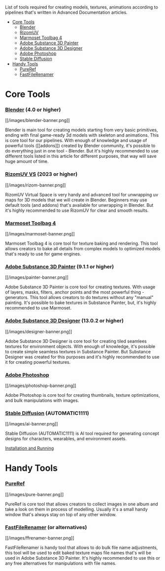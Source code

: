 List of tools required for creating models, textures, animations according to pipelines that's written in Advanced Documentation articles. 

- [Core Tools](https://github.com/the-ankou/advanced-documentation/wiki/Software-Requirements#core-tools)
	- [Blender](https://github.com/the-ankou/advanced-documentation/wiki/Software-Requirements#blender-40-or-higher)
	- [RizomUV](https://github.com/the-ankou/advanced-documentation/wiki/Software-Requirements#rizomuv-vs-2023-or-higher)
	- [Marmoset Toolbag 4](https://github.com/the-ankou/advanced-documentation/wiki/Software-Requirements#marmoset-toolbag-4)
	- [Adobe Substance 3D Painter](https://github.com/the-ankou/advanced-documentation/wiki/Software-Requirements#adobe-substance-3d-painter-911-or-higher)
	- [Adobe Substance 3D Designer](https://github.com/the-ankou/advanced-documentation/wiki/Software-Requirements#adobe-substance-3d-designer-1302-or-higher)
	- [Adobe Photoshop](https://github.com/the-ankou/advanced-documentation/wiki/Software-Requirements#adobe-photoshop)
	- [Stable Diffusion](https://github.com/the-ankou/advanced-documentation/wiki/Software-Requirements#stable-diffusion-automatic1111)
- [Handy Tools](https://github.com/the-ankou/advanced-documentation/wiki/Software-Requirements#handy-tools)
	- [PureRef](https://github.com/the-ankou/advanced-documentation/wiki/Software-Requirements#pureref)
	- [FastFileRenamer](https://github.com/the-ankou/advanced-documentation/wiki/Software-Requirements#fastfilerenamer-or-alternatives)
# Core Tools
### [Blender](https://www.blender.org/) (4.0 or higher)
[[/images/blender-banner.png]]

Blender is main tool for creating models starting from very basic primitives, ending with final game-ready 3d models with skeleton and animations. This is core tool for our pipelines. With enough of knowledge and usage of powerful tools ([[addons]]) created by Blender community, it's possible to do everything just in one tool - Blender. But it's highly recommended to use different tools listed in this article for different purposes, that way will save huge amount of time. 
### [RizomUV VS](https://www.rizom-lab.com/rizomuv-vs/) (2023 or higher)
[[/images/rizom-banner.png]]

RizomUV Virtual Space is very handy and advanced tool for unwrapping uv maps for 3D models that we will create in Blender. Beginners may use default tools (and addons) that's available for unwrapping in Blender. But it's highly recommended to use RizomUV for clear and smooth results.
### [Marmoset Toolbag 4](https://marmoset.co/)
[[/images/marmoset-banner.png]]

Marmoset Toolbag 4 is core tool for texture baking and rendering. This tool allows creators to bake all details from complex models to optimized models that's ready to use for game engines. 
### [Adobe Substance 3D Painter](https://www.adobe.com/products/substance3d-painter.html) (9.1.1 or higher)
[[/images/painter-banner.png]]

Adobe Substance 3D Painter is core tool for creating textures. With usage of layers, masks, filters, anchor points and the most powerful thing - generators. This tool allows creators to do textures without any "manual" painting. It's possible to bake textures in Substance Painter, but, it's highly recommended to use Marmoset. 
### [Adobe Substance 3D Designer](https://www.adobe.com/products/substance3d-designer.html) (13.0.2 or higher)
[[/images/designer-banner.png]]

Adobe Substance 3D Designer is core tool for creating tiled seamlees textures for environment objects. With enough of knowledge, it's possible to create simple seamless textures in Substance Painter. But Substance Designer was created for this purposes and it's highly recommended to use it for creating powerful textures.
### [Adobe Photoshop](https://www.adobe.com/products/photoshop.html)
[[/images/photoshop-banner.png]]

Adobe Photoshop is core tool for creating thumbnails, texture optimizations, and bulk manipulations with images. 
### [Stable Diffusion](https://github.com/AUTOMATIC1111/stable-diffusion-webui) (AUTOMATIC1111)
[[/images/ai-banner.png]]

Stable Diffusion (AUTOMATIC1111) is AI tool required for generating concept designs for characters, wearables, and environment assets.

[Installation and Running](https://github.com/AUTOMATIC1111/stable-diffusion-webui#installation-and-running)

# Handy Tools
### [PureRef](https://www.pureref.com/)
[[/images/pure-banner.png]]

PureRef is core tool that allows creators to collect images in one album and take a look on them in process of modelling. Usually it's a small handy window that's always stay on top of any other window.
### [FastFileRenamer](https://download.cnet.com/fast-file-renamer/3000-2248_4-75788951.html) (or alternatives)
[[/images/ffrenamer-banner.png]]

FastFileRenamer is handy tool that allows to do bulk file name adjustments, this tool will be used to edit baked texture maps file names that's will be used in Adobe Substance 3D Painter. It's highly recommended to use this or any free alternatives for manipulations with file names.